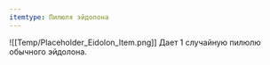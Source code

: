 ```yaml
---
itemtype: Пилюля эйдолона
---
```

![[Temp/Placeholder_Eidolon_Item.png]]
Дает 1 случайную пилюлю обычного эйдолона.
